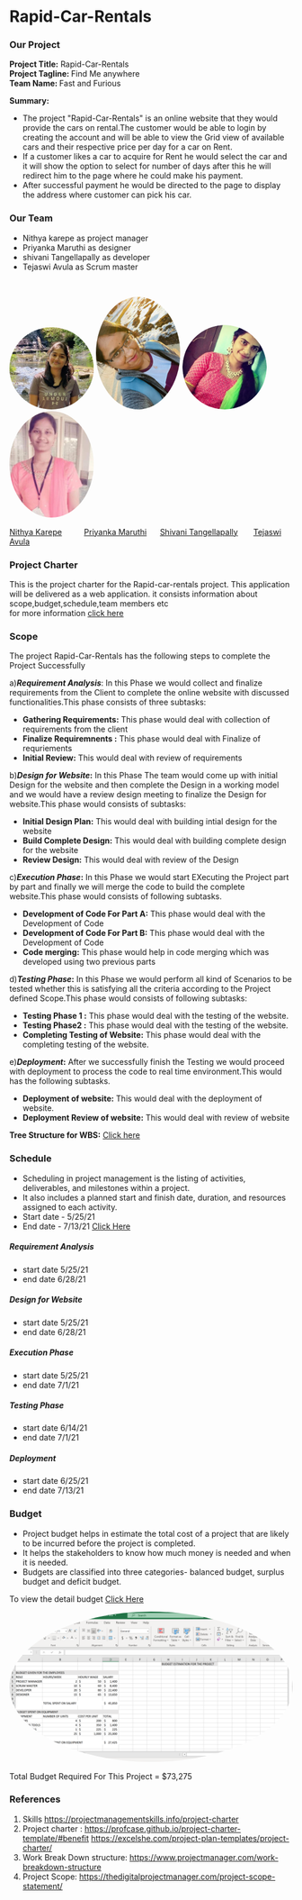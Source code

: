 # Rapid-Car-Rentals


### Our Project
   <strong>Project Title:</strong> Rapid-Car-Rentals<br>
   <strong>Project Tagline: </strong>Find Me anywhere<br>
   <strong>Team Name: </strong>Fast and Furious<br>
   
    
**Summary:**<br>
* The project "Rapid-Car-Rentals" is an online website that they would provide the cars on rental.The customer would be able to login by creating the account and will be able to view the Grid view of available cars and their respective price per day for a car on Rent. 
* If a customer likes a car to acquire for Rent he would select the car and it will show the option to select for number of days after this he will redirect him to the page where he could make his payment.
* After successful payment he would be directed to the page to display the address where customer can pick his car.<br>

### Our Team
* Nithya karepe as project manager
* Priyanka Maruthi as designer
* shivani Tangellapally as developer
* Tejaswi Avula as Scrum master
<br>

<img class='img-circle' src="images/Nithya.jpg" alt="drawing" width="150" style="border-radius:50%" />               <img class='img-circle' src="images/Priyanka.jpg" alt="drawing" width="150" style="border-radius:50%" />
<img class='img-circle' src="images/vani.jpg.png" alt="drawing" width="150" style="border-radius:50%" />               <img src="images/Tejaswi.jpg" alt="Tejaswi" width="150" style="border-radius:50%"/>

  [Nithya Karepe](https://github.com/KarepeN) &nbsp;&nbsp;&nbsp;&nbsp;&nbsp;&nbsp;&nbsp;&nbsp; [Priyanka Maruthi](https://github.com/Maruthi158)             &nbsp;&nbsp;&nbsp;&nbsp;   [Shivani Tangellapally](https://github.com/shivani-ta)    &nbsp;&nbsp;&nbsp;&nbsp;&nbsp;   [Tejaswi Avula](https://github.com/tejaavula)


### Project Charter
This is the project charter for the Rapid-car-rentals project. This application will be delivered as a web application. 
it consists information about scope,budget,schedule,team members etc
<br>
for more information [click here](https://github.com/KarepeN/pm-s04-g01-project/blob/main/charter.md)

### Scope
The project Rapid-Car-Rentals has the following steps to complete the Project Successfully

a)**_Requirement Analysis_**: In this Phase we would collect and finalize requirements from the Client to complete the online website with discussed functionalities.This phase consists of three subtasks:<br>
* **Gathering Requirements:** This phase would deal with collection of requirements from the client<br>
* **Finalize Requiremnents :** This phase would deal with Finalize of requriements<br>
* **Initial Review:** This would deal with review of requirements<br>

b)**_Design for Website_:** In this Phase The team would come up with initial Design for the website and then complete the Design in a working model and we would have a review design meeting to finalize the Design for website.This phase would consists of subtasks:<br>
* **Initial Design Plan:** This would deal with building intial design for the website
* **Build Complete Design:** This would deal with building complete design for the website
* **Review Design:** This would deal with review of the Design


c)**_Execution Phase_:** In this Phase we would start EXecuting the Project part by part and finally we will merge the code to build the complete website.This phase would consists of following subtasks.<br>
* **Development of Code For Part A:** This phase would deal with the Development of Code
* **Development of Code For Part B:** This phase would deal with the Development of Code
* **Code merging:** This phase would help in code merging which was developed using two previous parts


d)**_Testing Phase_:** In this Phase we would perform all kind of Scenarios to be tested whether this is satisfying all the criteria according to the Project defined Scope.This phase would consists of following subtasks:
* **Testing Phase 1 :** This phase would deal with the testing of the website.
* **Testing Phase2 :**  This phase would deal with the testing of the website.
* **Completing Testing of Website:**  This phase would deal with the completing testing of the website.


e)**_Deployment_:** After we successfully finish the Testing we would proceed with deployment to process the code to real time environment.This would has the following subtasks.
* **Deployment of website:** This would deal with the deployment of website.
* **Deployment Review of website:** This would deal with review of website


 **Tree Structure for WBS:** [Click here](https://github.com/KarepeN/pm-s04-g01-project/blob/main/WBS/wbs.PNG)
 

### Schedule
- Scheduling in project management is the listing of activities, deliverables, and milestones within a project.
- It also includes a planned start and finish date, duration, and resources assigned to each activity.
- Start date - 5/25/21
- End date - 7/13/21
[Click Here](https://github.com/KarepeN/pm-s04-g01-project/blob/main/Schedule/schedule.md)
##### Requirement Analysis
* start date 5/25/21
* end date 6/28/21

##### Design for Website
* start date 5/25/21
* end date 6/28/21

##### Execution Phase
* start date 5/25/21
* end date 7/1/21

##### Testing Phase
* start date 6/14/21
* end date 7/1/21

##### Deployment
* start date 6/25/21
* end date 7/13/21


### Budget
* Project budget helps in estimate the total cost of a project that are likely to be incurred before the project is completed.
* It helps the stakeholders to know how much money is needed and when it is needed.
* Budgets are classified into three categories- balanced budget, surplus budget and deficit budget.

To view the detail budget  [Click Here](https://github.com/KarepeN/pm-s04-g01-project/tree/main/Budget)

<img src="images/budget.png" alt="drawing" width="550" style="border-radius:50%" /> 

Total Budget Required For This Project = $73,275

### References
  1. Skills
      https://projectmanagementskills.info/project-charter
  2. Project charter :
     https://profcase.github.io/project-charter-template/#benefit
     https://excelshe.com/project-plan-templates/project-charter/
  3. Work Break Down structure: 
     https://www.projectmanager.com/work-breakdown-structure
  4. Project Scope: 
     https://thedigitalprojectmanager.com/project-scope-statement/
	 
